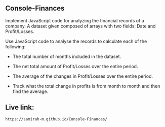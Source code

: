 ## Console-Finances

Implement JavaScript code for analyzing the financial records of a company. A dataset given composed of arrays with two fields: Date and Profit/Losses.

Use JavaScript code to analyse the records to calculate each of the following:

- The total number of months included in the dataset.

- The net total amount of Profit/Losses over the entire period.

- The average of the changes in Profit/Losses over the entire period.

- Track what the total change in profits is from month to month and then find the average.

## Live link:
```
https://samirah-m.github.io/Console-Finances/
```
